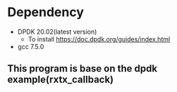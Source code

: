 # Dependency
- DPDK 20.02(latest version)
    - To install https://doc.dpdk.org/guides/index.html
- gcc 7.5.0

## This program is base on the dpdk example(rxtx_callback)